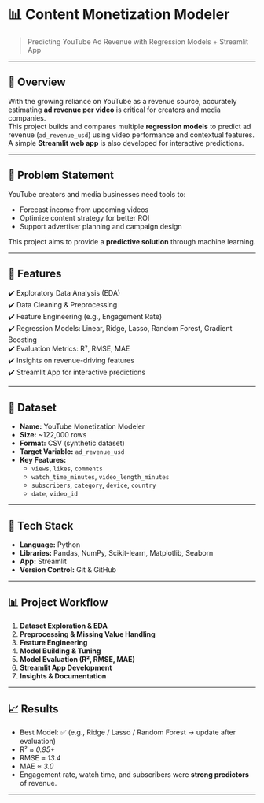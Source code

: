 # 📊 Content Monetization Modeler  

> Predicting YouTube Ad Revenue with Regression Models + Streamlit App  

---

## 📖 Overview  
With the growing reliance on YouTube as a revenue source, accurately estimating **ad revenue per video** is critical for creators and media companies.  
This project builds and compares multiple **regression models** to predict ad revenue (`ad_revenue_usd`) using video performance and contextual features.  
A simple **Streamlit web app** is also developed for interactive predictions.  

---

## 🎯 Problem Statement  
YouTube creators and media businesses need tools to:  
- Forecast income from upcoming videos  
- Optimize content strategy for better ROI  
- Support advertiser planning and campaign design  

This project aims to provide a **predictive solution** through machine learning.  

---

## 🚀 Features  
✔️ Exploratory Data Analysis (EDA)  
✔️ Data Cleaning & Preprocessing  
✔️ Feature Engineering (e.g., Engagement Rate)  
✔️ Regression Models: Linear, Ridge, Lasso, Random Forest, Gradient Boosting  
✔️ Evaluation Metrics: R², RMSE, MAE  
✔️ Insights on revenue-driving features  
✔️ Streamlit App for interactive predictions  

---

## 📂 Dataset  
- **Name:** YouTube Monetization Modeler  
- **Size:** ~122,000 rows  
- **Format:** CSV (synthetic dataset)  
- **Target Variable:** `ad_revenue_usd`  
- **Key Features:**  
  - `views`, `likes`, `comments`  
  - `watch_time_minutes`, `video_length_minutes`  
  - `subscribers`, `category`, `device`, `country`  
  - `date`, `video_id`  

---

## 🔧 Tech Stack  
- **Language:** Python  
- **Libraries:** Pandas, NumPy, Scikit-learn, Matplotlib, Seaborn  
- **App:** Streamlit  
- **Version Control:** Git & GitHub  

---

## 📊 Project Workflow  
1. **Dataset Exploration & EDA**  
2. **Preprocessing & Missing Value Handling**  
3. **Feature Engineering**  
4. **Model Building & Tuning**  
5. **Model Evaluation (R², RMSE, MAE)**  
6. **Streamlit App Development**  
7. **Insights & Documentation**  

---

## 📈 Results  
- Best Model: ✅ (e.g., Ridge / Lasso / Random Forest → update after evaluation)  
- R² ≈ *0.95+*  
- RMSE ≈ *13.4*  
- MAE ≈ *3.0*  
- Engagement rate, watch time, and subscribers were **strong predictors** of revenue.  

---


